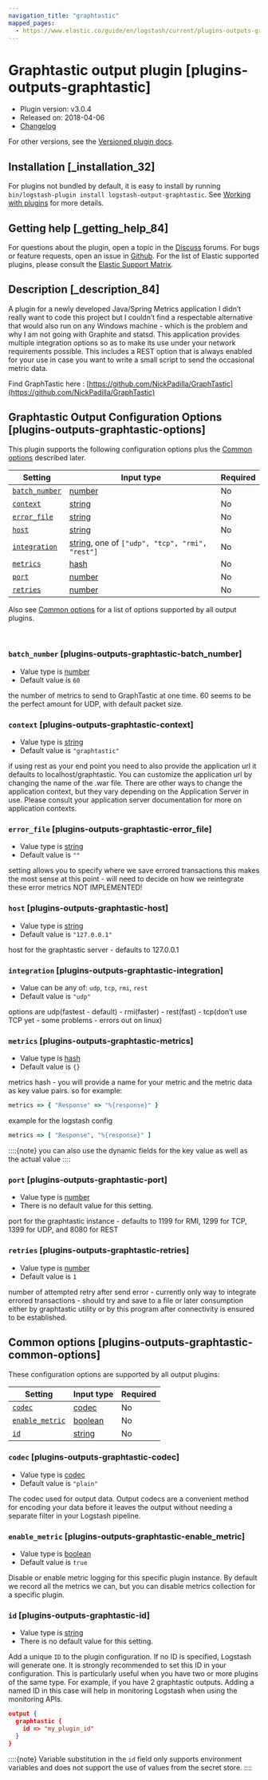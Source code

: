 ```yaml
---
navigation_title: "graphtastic"
mapped_pages:
  - https://www.elastic.co/guide/en/logstash/current/plugins-outputs-graphtastic.html
---
```


# Graphtastic output plugin [plugins-outputs-graphtastic]


* Plugin version: v3.0.4
* Released on: 2018-04-06
* [Changelog](https://github.com/logstash-plugins/logstash-output-graphtastic/blob/v3.0.4/CHANGELOG.md)

For other versions, see the [Versioned plugin docs](logstash-docs://reference/output-graphtastic-index.md).

## Installation [_installation_32]

For plugins not bundled by default, it is easy to install by running `bin/logstash-plugin install logstash-output-graphtastic`. See [Working with plugins](/reference/working-with-plugins.md) for more details.


## Getting help [_getting_help_84]

For questions about the plugin, open a topic in the [Discuss](http://discuss.elastic.co) forums. For bugs or feature requests, open an issue in [Github](https://github.com/logstash-plugins/logstash-output-graphtastic). For the list of Elastic supported plugins, please consult the [Elastic Support Matrix](https://www.elastic.co/support/matrix#logstash_plugins).


## Description [_description_84]

A plugin for a newly developed Java/Spring Metrics application I didn’t really want to code this project but I couldn’t find a respectable alternative that would also run on any Windows machine - which is the problem and why I am not going with Graphite and statsd.  This application provides multiple integration options so as to make its use under your network requirements possible. This includes a REST option that is always enabled for your use in case you want to write a small script to send the occasional metric data.

Find GraphTastic here : [https://github.com/NickPadilla/GraphTastic](https://github.com/NickPadilla/GraphTastic)


## Graphtastic Output Configuration Options [plugins-outputs-graphtastic-options]

This plugin supports the following configuration options plus the [Common options](#plugins-outputs-graphtastic-common-options) described later.

| Setting | Input type | Required |
| --- | --- | --- |
| [`batch_number`](#plugins-outputs-graphtastic-batch_number) | [number](/reference/configuration-file-structure.md#number) | No |
| [`context`](#plugins-outputs-graphtastic-context) | [string](/reference/configuration-file-structure.md#string) | No |
| [`error_file`](#plugins-outputs-graphtastic-error_file) | [string](/reference/configuration-file-structure.md#string) | No |
| [`host`](#plugins-outputs-graphtastic-host) | [string](/reference/configuration-file-structure.md#string) | No |
| [`integration`](#plugins-outputs-graphtastic-integration) | [string](/reference/configuration-file-structure.md#string), one of `["udp", "tcp", "rmi", "rest"]` | No |
| [`metrics`](#plugins-outputs-graphtastic-metrics) | [hash](/reference/configuration-file-structure.md#hash) | No |
| [`port`](#plugins-outputs-graphtastic-port) | [number](/reference/configuration-file-structure.md#number) | No |
| [`retries`](#plugins-outputs-graphtastic-retries) | [number](/reference/configuration-file-structure.md#number) | No |

Also see [Common options](#plugins-outputs-graphtastic-common-options) for a list of options supported by all output plugins.

 

### `batch_number` [plugins-outputs-graphtastic-batch_number]

* Value type is [number](/reference/configuration-file-structure.md#number)
* Default value is `60`

the number of metrics to send to GraphTastic at one time. 60 seems to be the perfect amount for UDP, with default packet size.


### `context` [plugins-outputs-graphtastic-context]

* Value type is [string](/reference/configuration-file-structure.md#string)
* Default value is `"graphtastic"`

if using rest as your end point you need to also provide the application url it defaults to localhost/graphtastic.  You can customize the application url by changing the name of the .war file.  There are other ways to change the application context, but they vary depending on the Application Server in use. Please consult your application server documentation for more on application contexts.


### `error_file` [plugins-outputs-graphtastic-error_file]

* Value type is [string](/reference/configuration-file-structure.md#string)
* Default value is `""`

setting allows you to specify where we save errored transactions this makes the most sense at this point - will need to decide on how we reintegrate these error metrics NOT IMPLEMENTED!


### `host` [plugins-outputs-graphtastic-host]

* Value type is [string](/reference/configuration-file-structure.md#string)
* Default value is `"127.0.0.1"`

host for the graphtastic server - defaults to 127.0.0.1


### `integration` [plugins-outputs-graphtastic-integration]

* Value can be any of: `udp`, `tcp`, `rmi`, `rest`
* Default value is `"udp"`

options are udp(fastest - default) - rmi(faster) - rest(fast) - tcp(don’t use TCP yet - some problems - errors out on linux)


### `metrics` [plugins-outputs-graphtastic-metrics]

* Value type is [hash](/reference/configuration-file-structure.md#hash)
* Default value is `{}`

metrics hash - you will provide a name for your metric and the metric data as key value pairs.  so for example:

```ruby
metrics => { "Response" => "%{response}" }
```

example for the logstash config

```ruby
metrics => [ "Response", "%{response}" ]
```

::::{note}
you can also use the dynamic fields for the key value as well as the actual value
::::



### `port` [plugins-outputs-graphtastic-port]

* Value type is [number](/reference/configuration-file-structure.md#number)
* There is no default value for this setting.

port for the graphtastic instance - defaults to 1199 for RMI, 1299 for TCP, 1399 for UDP, and 8080 for REST


### `retries` [plugins-outputs-graphtastic-retries]

* Value type is [number](/reference/configuration-file-structure.md#number)
* Default value is `1`

number of attempted retry after send error - currently only way to integrate errored transactions - should try and save to a file or later consumption either by graphtastic utility or by this program after connectivity is ensured to be established.



## Common options [plugins-outputs-graphtastic-common-options]

These configuration options are supported by all output plugins:

| Setting | Input type | Required |
| --- | --- | --- |
| [`codec`](#plugins-outputs-graphtastic-codec) | [codec](/reference/configuration-file-structure.md#codec) | No |
| [`enable_metric`](#plugins-outputs-graphtastic-enable_metric) | [boolean](/reference/configuration-file-structure.md#boolean) | No |
| [`id`](#plugins-outputs-graphtastic-id) | [string](/reference/configuration-file-structure.md#string) | No |

### `codec` [plugins-outputs-graphtastic-codec]

* Value type is [codec](/reference/configuration-file-structure.md#codec)
* Default value is `"plain"`

The codec used for output data. Output codecs are a convenient method for encoding your data before it leaves the output without needing a separate filter in your Logstash pipeline.


### `enable_metric` [plugins-outputs-graphtastic-enable_metric]

* Value type is [boolean](/reference/configuration-file-structure.md#boolean)
* Default value is `true`

Disable or enable metric logging for this specific plugin instance. By default we record all the metrics we can, but you can disable metrics collection for a specific plugin.


### `id` [plugins-outputs-graphtastic-id]

* Value type is [string](/reference/configuration-file-structure.md#string)
* There is no default value for this setting.

Add a unique `ID` to the plugin configuration. If no ID is specified, Logstash will generate one. It is strongly recommended to set this ID in your configuration. This is particularly useful when you have two or more plugins of the same type. For example, if you have 2 graphtastic outputs. Adding a named ID in this case will help in monitoring Logstash when using the monitoring APIs.

```json
output {
  graphtastic {
    id => "my_plugin_id"
  }
}
```

::::{note}
Variable substitution in the `id` field only supports environment variables and does not support the use of values from the secret store.
::::




